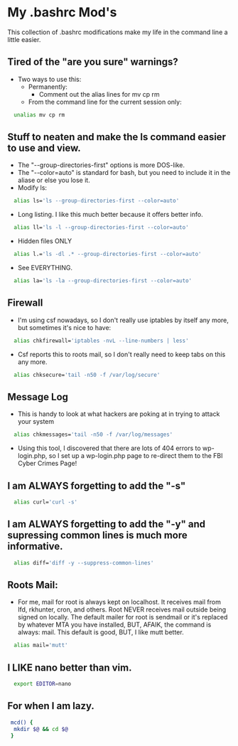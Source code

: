 # My .bashrc Mod's
This collection of .bashrc modifications make my life in the command line a little easier.

## Tired of the "are you sure" warnings?
* Two ways to use this:
  - Permanently:
    - Comment out the alias lines for mv cp rm
  - From the command line for the current session only:
```bash
  unalias mv cp rm
```
## Stuff to neaten and make the ls command easier to use and view.
* The "--group-directories-first" options is more DOS-like.
* The "--color=auto" is standard for bash, but you need to include it in the aliase or else you lose it.
* Modify ls:
```bash
  alias ls='ls --group-directories-first --color=auto'
```
* Long listing. I like this much better because it offers better info.
```bash
  alias ll='ls -l --group-directories-first --color=auto'
```
* Hidden files ONLY
```bash
  alias l.='ls -dl .* --group-directories-first --color=auto'
```
* See EVERYTHING.
```bash
  alias la='ls -la --group-directories-first --color=auto'
```
## Firewall
* I'm using csf nowadays, so I don't really use iptables by itself any more, but sometimes it's nice to have:
```bash
  alias chkfirewall='iptables -nvL --line-numbers | less'
```
* Csf reports this to roots mail, so I don't really need to keep tabs on this any more.
```bash
  alias chksecure='tail -n50 -f /var/log/secure'
```

## Message Log
* This is handy to look at what hackers are poking at in trying to attack your system
```bash
  alias chkmessages='tail -n50 -f /var/log/messages'
```
* Using this tool, I discovered that there are lots of 404 errors to wp-login.php, so I set up a wp-login.php page to re-direct them to the FBI Cyber Crimes Page!

## I am ALWAYS forgetting to add the "-s"
```bash
  alias curl='curl -s'
```

## I am ALWAYS forgetting to add the "-y" and supressing common lines is much more informative.
```bash
  alias diff='diff -y --suppress-common-lines'
```

## Roots Mail:
* For me, mail for root is always kept on localhost. It receives mail from lfd, rkhunter, cron, and others. Root NEVER receives mail outside being signed on locally. The default mailer for root is sendmail or it's replaced by whatever MTA you have installed, BUT, AFAIK, the command is always: mail. This default is good, BUT, I like mutt better.
```bash
  alias mail='mutt'
```

## I LIKE nano better than vim.
```bash
  export EDITOR=nano
```

## For when I am lazy.
```bash
 mcd() {
  mkdir $@ && cd $@
 }
```
